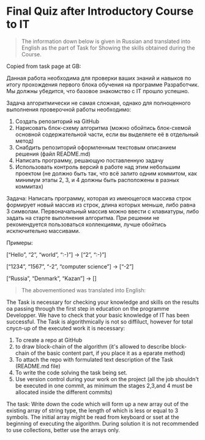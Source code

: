 # Final Quiz after Introductory Course to IT
>The information down below is given in Russian and translated into English as the part of Task for Showing the skills obtained during the Course.

Copied from task page at GB:

Данная работа необходима для проверки ваших знаний и навыков по итогу прохождения первого блока обучения на программе Разработчик. Мы должны убедится, что базовое знакомство с IT прошло успешно.

Задача алгоритмически не самая сложная, однако для полноценного выполнения проверочной работы необходимо:

1. Создать репозиторий на GitHub
2. Нарисовать блок-схему алгоритма (можно обойтись блок-схемой основной содержательной части, если вы выделяете её в отдельный метод)
3. Снабдить репозиторий оформленным текстовым описанием решения (файл README.md)
4. Написать программу, решающую поставленную задачу
5. Использовать контроль версий в работе над этим небольшим проектом (не должно быть так, что всё залито одним коммитом, как минимум этапы 2, 3, и 4 должны быть расположены в разных коммитах)

Задача: Написать программу, которая из имеющегося массива строк формирует новый массив из строк, длина которых меньше, либо равна 3 символам. Первоначальный массив можно ввести с клавиатуры, либо задать на старте выполнения алгоритма. При решении не рекомендуется пользоваться коллекциями, лучше обойтись исключительно массивами.

Примеры:

[“Hello”, “2”, “world”, “:-)”] → [“2”, “:-)”]

[“1234”, “1567”, “-2”, “computer science”] → [“-2”]

[“Russia”, “Denmark”, “Kazan”] → []

>The abovementioned was translated into English:

The Task is necessary for checking your knowledge and skills on the results oа passing through the first step in education on the programme Developper. We have to check that your basic knowledge of IT has been successful.
The Task is algorithmically is not so diffiluct, however for total слусл-up of the executed work it is necessary:
1. To create a repo at GitHub
2. to draw block-chain of the algorithm (it's allowed to describe block-chain of the basic content part, if you place it as a eparate method)
3. To attach the repo with formulated text description of the Task (README.md file)
4. To write the code solving the task being set.
5. Use version control during your work on the project (all the job shouldn't be executed in one commit, as minimum the stages 2,3,and 4 must be allocated inside the different commits)

The task: Write down the code which will form up a new array out of the existing array of string type, the length of which is less or equal to 3 symbols. The initial array might be read from keyboard or sset at the beginning of executing the algorithm. During solution it is not recommended to use collections, better use the arrays only.